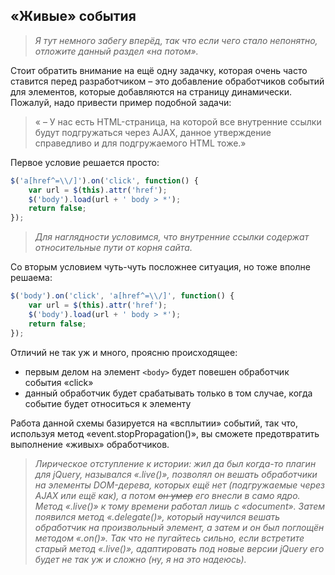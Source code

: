 ## «Живые» события

> _Я тут немного забегу вперёд, так что если чего стало непонятно, отложите данный раздел «на потом»._

Стоит обратить внимание на ещё одну задачку, которая очень часто ставится перед разработчиком – это добавление обработчиков событий для элементов, которые добавляются на страницу динамически. Пожалуй, надо привести пример подобной задачи:

> « – У нас есть HTML-страница, на которой все внутренние ссылки будут подгружаться через AJAX, данное утверждение справедливо и для подгружаемого HTML тоже.»

Первое условие решается просто:

```javascript
$('a[href^=\\/]').on('click', function() {
    var url = $(this).attr('href');
    $('body').load(url + ' body > *');
    return false;
});
```

> _Для наглядности условимся, что внутренние ссылки содержат относительные пути от корня сайта._

Со вторым условием чуть-чуть посложнее ситуация, но тоже вполне решаема:

```javascript
$('body').on('click', 'a[href^=\\/]', function() {
    var url = $(this).attr('href');
    $('body').load(url + ' body > *');
    return false;
});
```

Отличий не так уж и много, проясню происходящее:
* первым делом на элемент `<body>` будет повешен обработчик события «click»
* данный обработчик будет срабатывать только в том случае, когда событие будет относиться к элементу <a>

Работа данной схемы базируется на «всплытии» событий, так что, используя метод «event.stopPropagation()», вы сможете предотвратить выполнение «живых» обработчиков.

> _Лирическое отступление к истории: жил да был когда-то плагин для jQuery, назывался «.live()», позволял он вешать обработчики на элементы DOM-дерева, которых ещё нет (подгружаемые через AJAX или ещё как), а потом ~~он умер~~ его внесли в само ядро. Метод «.live()» к тому времени работал лишь с «document». Затем появился метод «.delegate()», который научился вешать обработчик на произвольный элемент, а затем и он был поглощён методом «.on()». Так что не пугайтесь сильно, если встретите старый метод «.live()», адаптировать под новые версии jQuery его будет не так уж и сложно (ну, я на это надеюсь)._
